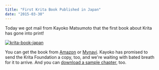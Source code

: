 ```yaml
---
title: "First Krita Book Published in Japan"
date: "2015-03-30"
---
```


Today we got mail from Kayoko Matsumoto that the first book about Krita has gone into print!

[![krita-book-japan](/images/posts/2015/krita-book-japan-214x300.jpg)](/images/posts/2015/krita-book-japan.jpg)

You can get the book from [Amazon](http://urx.nu/iXXQ) or [Mynavi](https://book.mynavi.jp/ec/products/detail/id=37178). Kayoko has promised to send the Krita Foundation a copy, too, and we're waiting with bated breath for it to arrive. And you can [download a sample chapter](http://files.kde.org/krita/marketing/Japanese_KritaBook_Sample.pdf), too.
